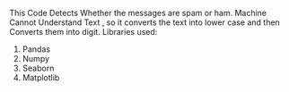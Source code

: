 This Code Detects Whether the messages are spam or ham.
Machine Cannot Understand Text , so it converts the text into lower case and then Converts them into digit.
Libraries used:
1) Pandas
2) Numpy
3) Seaborn
4) Matplotlib
